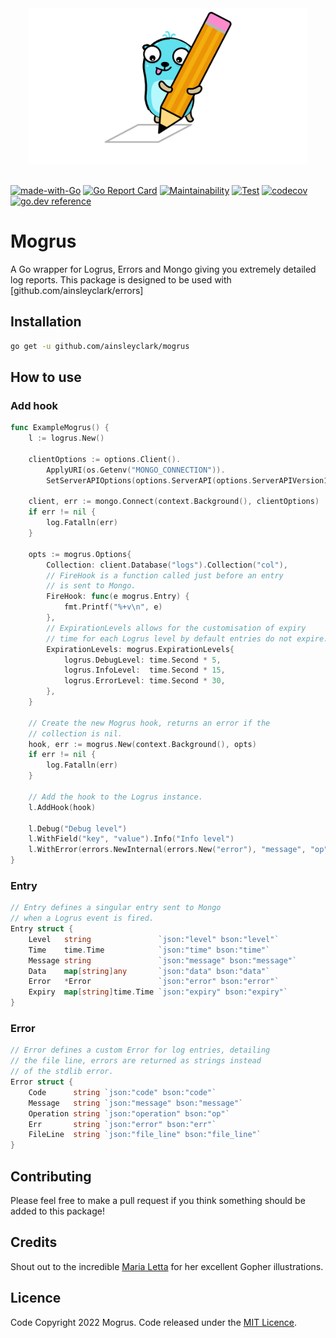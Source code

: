 <div align="center">
<img height="250" src="res/logo.svg?size=new" alt="Errors Logo" style="margin-bottom: 1rem" />
</div>

[![made-with-Go](https://img.shields.io/badge/Made%20with-Go-1f425f.svg)](http://golang.org)
[![Go Report Card](https://goreportcard.com/badge/github.com/ainsleyclark/mogrus)](https://goreportcard.com/report/github.com/ainsleyclark/mogrus)
[![Maintainability](https://api.codeclimate.com/v1/badges/b3afd7bf115341995077/maintainability)](https://codeclimate.com/github/ainsleyclark/mogrus/maintainability)
[![Test](https://github.com/ainsleyclark/mogrus/actions/workflows/test.yml/badge.svg?branch=master)](https://github.com/ainsleyclark/mogrus/actions/workflows/test.yml)
[![codecov](https://codecov.io/gh/ainsleyclark/mogrus/branch/master/graph/badge.svg?token=K27L8LS7DA)](https://codecov.io/gh/ainsleyclark/mogrus)
[![go.dev reference](https://img.shields.io/badge/go.dev-reference-007d9c?logo=go&logoColor=white&style=flat)](https://pkg.go.dev/github.com/ainsleyclark/mogrus)

# Mogrus
A Go wrapper for Logrus, Errors and Mongo giving you extremely detailed log reports. This package is designed to be used with [github.com/ainsleyclark/errors]

## Installation

```bash
go get -u github.com/ainsleyclark/mogrus
```

## How to use

### Add hook

```go
func ExampleMogrus() {
	l := logrus.New()

	clientOptions := options.Client().
		ApplyURI(os.Getenv("MONGO_CONNECTION")).
		SetServerAPIOptions(options.ServerAPI(options.ServerAPIVersion1))

	client, err := mongo.Connect(context.Background(), clientOptions)
	if err != nil {
		log.Fatalln(err)
	}

	opts := mogrus.Options{
		Collection: client.Database("logs").Collection("col"),
		// FireHook is a function called just before an entry
		// is sent to Mongo.
		FireHook: func(e mogrus.Entry) {
			fmt.Printf("%+v\n", e)
		},
		// ExpirationLevels allows for the customisation of expiry
		// time for each Logrus level by default entries do not expire.
		ExpirationLevels: mogrus.ExpirationLevels{
			logrus.DebugLevel: time.Second * 5,
			logrus.InfoLevel:  time.Second * 15,
			logrus.ErrorLevel: time.Second * 30,
		},
	}

	// Create the new Mogrus hook, returns an error if the
	// collection is nil.
	hook, err := mogrus.New(context.Background(), opts)
	if err != nil {
		log.Fatalln(err)
	}

	// Add the hook to the Logrus instance.
	l.AddHook(hook)

	l.Debug("Debug level")
	l.WithField("key", "value").Info("Info level")
	l.WithError(errors.NewInternal(errors.New("error"), "message", "op")).Error("Error level")
}
```

### Entry

```go
// Entry defines a singular entry sent to Mongo
// when a Logrus event is fired.
Entry struct {
	Level   string               `json:"level" bson:"level"`
	Time    time.Time            `json:"time" bson:"time"`
	Message string               `json:"message" bson:"message"`
	Data    map[string]any       `json:"data" bson:"data"`
	Error   *Error               `json:"error" bson:"error"`
	Expiry  map[string]time.Time `json:"expiry" bson:"expiry"`
}
```

### Error

```go
// Error defines a custom Error for log entries, detailing
// the file line, errors are returned as strings instead
// of the stdlib error.
Error struct {
	Code      string `json:"code" bson:"code"`
	Message   string `json:"message" bson:"message"`
	Operation string `json:"operation" bson:"op"`
	Err       string `json:"error" bson:"err"`
	FileLine  string `json:"file_line" bson:"file_line"`
}
```


## Contributing

Please feel free to make a pull request if you think something should be added to this package!

## Credits

Shout out to the incredible [Maria Letta](https://github.com/MariaLetta) for her excellent Gopher illustrations.

## Licence

Code Copyright 2022 Mogrus. Code released under the [MIT Licence](LICENSE).
